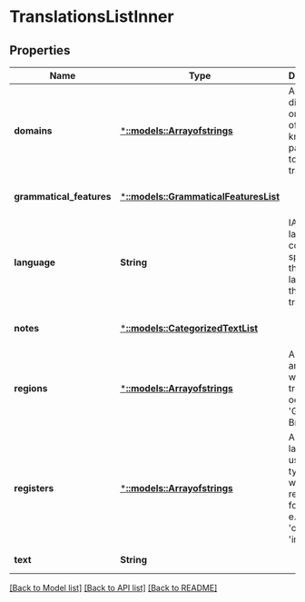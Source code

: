 # TranslationsListInner

## Properties
Name | Type | Description | Notes
------------ | ------------- | ------------- | -------------
**domains** | [***::models::Arrayofstrings**](arrayofstrings.md) | A subject, discipline, or branch of knowledge particular to the translation | [optional] [default to null]
**grammatical_features** | [***::models::GrammaticalFeaturesList**](GrammaticalFeaturesList.md) |  | [optional] [default to null]
**language** | **String** | IANA language code specifying the language of the translation | [default to null]
**notes** | [***::models::CategorizedTextList**](CategorizedTextList.md) |  | [optional] [default to null]
**regions** | [***::models::Arrayofstrings**](arrayofstrings.md) | A particular area in which the translation occurs, e.g. &#39;Great Britain&#39; | [optional] [default to null]
**registers** | [***::models::Arrayofstrings**](arrayofstrings.md) | A level of language usage, typically with respect to formality. e.g. &#39;offensive&#39;, &#39;informal&#39; | [optional] [default to null]
**text** | **String** |  | [default to null]

[[Back to Model list]](../README.md#documentation-for-models) [[Back to API list]](../README.md#documentation-for-api-endpoints) [[Back to README]](../README.md)


